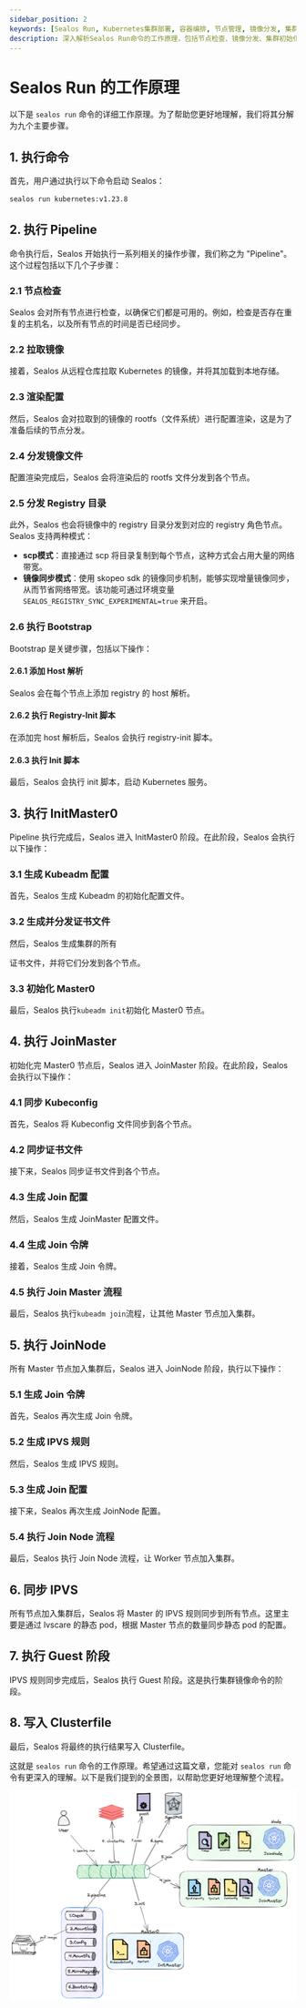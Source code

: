 ```yaml
---
sidebar_position: 2
keywords: [Sealos Run, Kubernetes集群部署, 容器编排, 节点管理, 镜像分发, 集群初始化, 证书管理, IPVS规则, Kubeadm配置, Clusterfile]
description: 深入解析Sealos Run命令的工作原理，包括节点检查、镜像分发、集群初始化等九大步骤，助您轻松部署和管理Kubernetes集群。
---
```


# Sealos Run 的工作原理

以下是 `sealos run` 命令的详细工作原理。为了帮助您更好地理解，我们将其分解为九个主要步骤。

## 1. 执行命令

首先，用户通过执行以下命令启动 Sealos：

```bash
sealos run kubernetes:v1.23.8
```

## 2. 执行 Pipeline

命令执行后，Sealos 开始执行一系列相关的操作步骤，我们称之为 "Pipeline"。这个过程包括以下几个子步骤：

### 2.1 节点检查

Sealos 会对所有节点进行检查，以确保它们都是可用的。例如，检查是否存在重复的主机名，以及所有节点的时间是否已经同步。

### 2.2 拉取镜像

接着，Sealos 从远程仓库拉取 Kubernetes 的镜像，并将其加载到本地存储。

### 2.3 渲染配置

然后，Sealos 会对拉取到的镜像的 rootfs（文件系统）进行配置渲染，这是为了准备后续的节点分发。

### 2.4 分发镜像文件

配置渲染完成后，Sealos 会将渲染后的 rootfs 文件分发到各个节点。

### 2.5 分发 Registry 目录

此外，Sealos 也会将镜像中的 registry 目录分发到对应的 registry 角色节点。Sealos 支持两种模式：

- **scp模式**：直接通过 scp 将目录复制到每个节点，这种方式会占用大量的网络带宽。
- **镜像同步模式**：使用 skopeo sdk 的镜像同步机制，能够实现增量镜像同步，从而节省网络带宽。该功能可通过环境变量 `SEALOS_REGISTRY_SYNC_EXPERIMENTAL=true` 来开启。

### 2.6 执行 Bootstrap

Bootstrap 是关键步骤，包括以下操作：

#### 2.6.1 添加 Host 解析

Sealos 会在每个节点上添加 registry 的 host 解析。

#### 2.6.2 执行 Registry-Init 脚本

在添加完 host 解析后，Sealos 会执行 registry-init 脚本。

#### 2.6.3 执行 Init 脚本

最后，Sealos 会执行 init 脚本，启动 Kubernetes 服务。

## 3. 执行 InitMaster0

Pipeline 执行完成后，Sealos 进入 InitMaster0 阶段。在此阶段，Sealos 会执行以下操作：

### 3.1 生成 Kubeadm 配置

首先，Sealos 生成 Kubeadm 的初始化配置文件。

### 3.2 生成并分发证书文件

然后，Sealos 生成集群的所有

证书文件，并将它们分发到各个节点。

### 3.3 初始化 Master0

最后，Sealos 执行`kubeadm init`初始化 Master0 节点。

## 4. 执行 JoinMaster

初始化完 Master0 节点后，Sealos 进入 JoinMaster 阶段。在此阶段，Sealos 会执行以下操作：

### 4.1 同步 Kubeconfig

首先，Sealos 将 Kubeconfig 文件同步到各个节点。

### 4.2 同步证书文件

接下来，Sealos 同步证书文件到各个节点。

### 4.3 生成 Join 配置

然后，Sealos 生成 JoinMaster 配置文件。

### 4.4 生成 Join 令牌

接着，Sealos 生成 Join 令牌。

### 4.5 执行 Join Master 流程

最后，Sealos 执行`kubeadm join`流程，让其他 Master 节点加入集群。

## 5. 执行 JoinNode

所有 Master 节点加入集群后，Sealos 进入 JoinNode 阶段，执行以下操作：

### 5.1 生成 Join 令牌

首先，Sealos 再次生成 Join 令牌。

### 5.2 生成 IPVS 规则

然后，Sealos 生成 IPVS 规则。

### 5.3 生成 Join 配置

接下来，Sealos 再次生成 JoinNode 配置。

### 5.4 执行 Join Node 流程

最后，Sealos 执行 Join Node 流程，让 Worker 节点加入集群。

## 6. 同步 IPVS

所有节点加入集群后，Sealos 将 Master 的 IPVS 规则同步到所有节点。这里主要是通过 lvscare 的静态 pod，根据 Master 节点的数量同步静态 pod 的配置。

## 7. 执行 Guest 阶段

IPVS 规则同步完成后，Sealos 执行 Guest 阶段。这是执行集群镜像命令的阶段。

## 8. 写入 Clusterfile

最后，Sealos 将最终的执行结果写入 Clusterfile。

这就是 `sealos run` 命令的工作原理。希望通过这篇文章，您能对 `sealos run` 命令有更深入的理解。以下是我们提到的全景图，以帮助您更好地理解整个流程。

![](images/sealos-run.png)
